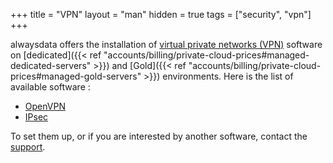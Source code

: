 +++
title = "VPN"
layout = "man"
hidden = true
tags = ["security", "vpn"]
+++

alwaysdata offers the installation of [virtual private networks (VPN)](https://en.wikipedia.org/wiki/Virtual_private_network) software on [dedicated]({{< ref "accounts/billing/private-cloud-prices#managed-dedicated-servers" >}}) and [Gold]({{< ref "accounts/billing/private-cloud-prices#managed-gold-servers" >}}) environments. Here is the list of available software :

- [OpenVPN](https://openvpn.net/index.php/open-source.html)
- [IPsec](https://en.wikipedia.org/wiki/IPsec)

To set them up, or if you are interested by another software, contact the [support](https://admin.alwaysdata.com/support/add).
